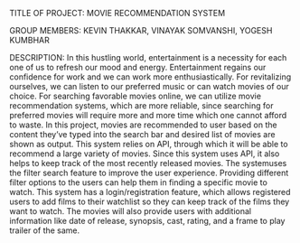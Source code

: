 TITLE OF PROJECT: MOVIE RECOMMENDATION SYSTEM

GROUP MEMBERS: KEVIN THAKKAR, VINAYAK SOMVANSHI, YOGESH KUMBHAR

DESCRIPTION: In this hustling world, entertainment is a necessity for each one of us to refresh our mood and energy.
Entertainment regains our confidence for work and we can work more enthusiastically. For revitalizing ourselves,
we can listen to our preferred music or can watch movies of our choice. For searching favorable movies online,
we can utilize movie recommendation systems, which are more reliable, since searching for preferred movies will
require more and more time which one cannot afford to waste. In this project, movies are recommended to user
based on the content they’ve typed into the search bar and desired list of movies are shown as output. This system
relies on API, through which it will be able to recommend a large variety of movies. Since this system uses API,
it also helps to keep track of the most recently released movies. The systemuses the filter search feature to improve
the user experience. Providing different filter options to the users can help them in finding a specific movie to
watch. This system has a login/registration feature, which allows registered users to add films to their watchlist
so they can keep track of the films they want to watch. The movies will also provide users with additional
information like date of release, synopsis, cast, rating, and a frame to play trailer of the same.
